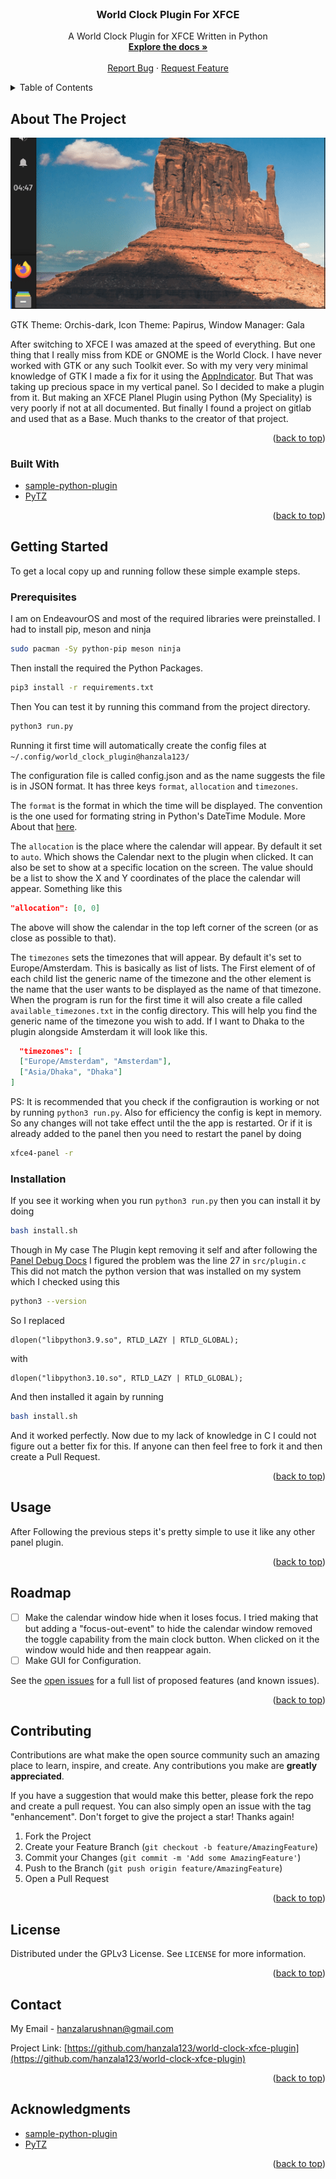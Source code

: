 <div id="top"></div>
<!--
*** Thanks for checking out the Best-README-Template. If you have a suggestion
*** that would make this better, please fork the repo and create a pull request
*** or simply open an issue with the tag "enhancement".
*** Don't forget to give the project a star!
*** Thanks again! Now go create something AMAZING! :D
-->
<!-- PROJECT SHIELDS -->
<!--
*** I'm using markdown "reference style" links for readability.
*** Reference links are enclosed in brackets [ ] instead of parentheses ( ).
*** See the bottom of this document for the declaration of the reference variables
*** for contributors-url, forks-url, etc. This is an optional, concise syntax you may use.
*** https://www.markdownguide.org/basic-syntax/#reference-style-links
-->

<!-- PROJECT LOGO -->
<br />
<div align="center">

<h3 align="center">World Clock Plugin For XFCE</h3>

  <p align="center">
    A World Clock Plugin for XFCE Written in Python
    <br />
    <a href="https://github.com/hanzala123/world-clock-xfce-plugin"><strong>Explore the docs »</strong></a>
    <br />
    <br />
    <a href="https://github.com/hanzala123/world-clock-xfce-plugin/issues">Report Bug</a>
    ·
    <a href="https://github.com/hanzala123/world-clock-xfce-plugin/issues">Request Feature</a>
  </p>
</div>



<!-- TABLE OF CONTENTS -->
<details>
  <summary>Table of Contents</summary>
  <ol>
    <li>
      <a href="#about-the-project">About The Project</a>
      <ul>
        <li><a href="#built-with">Built With</a></li>
      </ul>
    </li>
    <li>
      <a href="#getting-started">Getting Started</a>
      <ul>
        <li><a href="#prerequisites">Prerequisites</a></li>
        <li><a href="#installation">Installation</a></li>
      </ul>
    </li>
    <li><a href="#usage">Usage</a></li>
    <li><a href="#roadmap">Roadmap</a></li>
    <li><a href="#contributing">Contributing</a></li>
    <li><a href="#license">License</a></li>
    <li><a href="#contact">Contact</a></li>
    <li><a href="#acknowledgments">Acknowledgments</a></li>
  </ol>
</details>



<!-- ABOUT THE PROJECT -->
## About The Project

![World-Clock-Plugin][product-screenshot]

GTK Theme: Orchis-dark, Icon Theme: Papirus, Window Manager: Gala

After switching to XFCE I was amazed at the speed of everything. But one thing that I really miss from KDE or GNOME is the World Clock. I have never worked with GTK or any such Toolkit ever. So with my very very minimal knowledge of GTK I made a fix for it using the [AppIndicator](https://github.com/hanzala123/world-clock-appindicator). But That was taking up precious space in my vertical panel. So I decided to make a plugin from it. But making an XFCE Planel Plugin using Python (My Speciality) is very poorly if not at all documented. But finally I found a project on gitlab and used that as a Base. Much thanks to the creator of that project.

<p align="right">(<a href="#top">back to top</a>)</p>



### Built With

* [sample-python-plugin](https://gitlab.xfce.org/itsManjeet/sample-python-plugin/)
* [PyTZ](https://pypi.org/project/pytz/)

<p align="right">(<a href="#top">back to top</a>)</p>



<!-- GETTING STARTED -->
## Getting Started

To get a local copy up and running follow these simple example steps.

### Prerequisites

I am on EndeavourOS and most of the required libraries were preinstalled. I had to install pip, meson and ninja
  ```sh
  sudo pacman -Sy python-pip meson ninja
  ```
Then install the required the Python Packages.
  ```sh
  pip3 install -r requirements.txt
  ```

Then You can test it by running this command from the project directory.
  ```sh
  python3 run.py
  ```
Running it first time will automatically create the config files at 
  ```~/.config/world_clock_plugin@hanzala123/```

The configuration file is called config.json and as the name suggests the file is in JSON format. It has three keys ```format```, ```allocation``` and ```timezones```.

The ```format``` is the format in which the time will be displayed. The convention is the one used for formating string in Python's DateTime Module. More About that [here](https://www.programiz.com/python-programming/datetime/strftime).

The ```allocation``` is the place where the calendar will appear. By default it set to ```auto```. Which shows the Calendar next to the plugin when clicked. It can also be set to show at a specific location on the screen. The value should be a list to show the X and Y coordinates of the place the calendar will appear. Something like this
  ```json
  "allocation": [0, 0]
  ```
The above will show the calendar in the top left corner of the screen (or as close as possible to that).

The ```timezones``` sets the timezones that will appear. By default it's set to Europe/Amsterdam. This is basically as list of lists. The First element of of each child list the generic name of the timezone and the other element is the name that the user wants to be displayed as the name of that timezone. When the program is run for the first time it will also create a file called ```available_timezones.txt``` in the config directory. This will help you find the generic name of the timezone you wish to add. If I want to Dhaka to the plugin alongside Amsterdam it will look like this.
  ```json
    "timezones": [
    ["Europe/Amsterdam", "Amsterdam"],
    ["Asia/Dhaka", "Dhaka"]
  ]
  ```

PS: It is recommended that you check if the configraution is working or not by running ```python3 run.py```. Also for efficiency the config is kept in memory. So any changes will not take effect until the the app is restarted. Or if it is already added to the panel then you need to restart the panel by doing
  ```sh
  xfce4-panel -r
  ```

### Installation

If you see it working when you run ```python3 run.py``` then you can install it by doing
   ```sh
   bash install.sh
   ```
Though in My case The Plugin kept removing it self and after following the [Panel Debug Docs](https://docs.xfce.org/xfce/xfce4-panel/debugging/) I figured the problem was the line 27 in ```src/plugin.c``` This did not match the python version that was installed on my system which I checked using this 
   ```sh
   python3 --version
   ```
So I replaced 
  ```
  dlopen("libpython3.9.so", RTLD_LAZY | RTLD_GLOBAL);
  ```
with
  ```
  dlopen("libpython3.10.so", RTLD_LAZY | RTLD_GLOBAL);
  ```
And then installed it again by running 
   ```sh
   bash install.sh
   ```
And it worked perfectly. Now due to my lack of knowledge in C I could not figure out a better fix for this. If anyone can then feel free to fork it and then create a Pull Request.
<p align="right">(<a href="#top">back to top</a>)</p>



<!-- USAGE EXAMPLES -->
## Usage

After Following the previous steps it's pretty simple to use it like any other panel plugin.

<p align="right">(<a href="#top">back to top</a>)</p>



<!-- ROADMAP -->
## Roadmap

- [ ] Make the calendar window hide when it loses focus. I tried making that but adding a "focus-out-event" to hide the calendar window removed the toggle capability from the main clock button. When clicked on it the window would hide and then reappear again.
- [ ] Make GUI for Configuration.

See the [open issues](https://github.com/hanzala123/world-clock-xfce-plugin/issues) for a full list of proposed features (and known issues).

<p align="right">(<a href="#top">back to top</a>)</p>



<!-- CONTRIBUTING -->
## Contributing

Contributions are what make the open source community such an amazing place to learn, inspire, and create. Any contributions you make are **greatly appreciated**.

If you have a suggestion that would make this better, please fork the repo and create a pull request. You can also simply open an issue with the tag "enhancement".
Don't forget to give the project a star! Thanks again!

1. Fork the Project
2. Create your Feature Branch (`git checkout -b feature/AmazingFeature`)
3. Commit your Changes (`git commit -m 'Add some AmazingFeature'`)
4. Push to the Branch (`git push origin feature/AmazingFeature`)
5. Open a Pull Request

<p align="right">(<a href="#top">back to top</a>)</p>



<!-- LICENSE -->
## License

Distributed under the GPLv3 License. See `LICENSE` for more information.

<p align="right">(<a href="#top">back to top</a>)</p>



<!-- CONTACT -->
## Contact

My Email - hanzalarushnan@gmail.com

Project Link: [https://github.com/hanzala123/world-clock-xfce-plugin](https://github.com/hanzala123/world-clock-xfce-plugin)

<p align="right">(<a href="#top">back to top</a>)</p>



<!-- ACKNOWLEDGMENTS -->
## Acknowledgments

* [sample-python-plugin](https://gitlab.xfce.org/itsManjeet/sample-python-plugin/)
* [PyTZ](https://pypi.org/project/pytz/)

<p align="right">(<a href="#top">back to top</a>)</p>


[product-screenshot]: screenshots/gif1.gif
